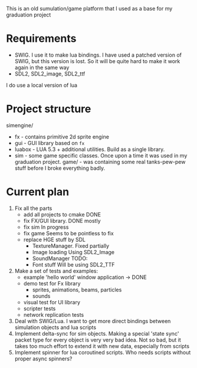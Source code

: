 This is an old sumulation/game platform that I used as a base for my graduation project

# Requirements #

 - SWIG. I use it to make lua bindings. I have used a patched version of SWIG, but this version is lost. So it will be quite hard to make it work again in the same way
 - SDL2, SDL2\_image, SDL2_ttf
 
I do use a local version of lua

# Project structure #

simengine/
 - fx - contains primitive 2d sprite engine
 - gui - GUI library based on `fx`
 - luabox - LUA 5.3 + additional utilities. Build as a single library.
 - sim - some game specific classes. Once upon a time it was used in my graduation project.
game/ - was containing some real tanks-pew-pew stuff before I broke everything badly.
 
# Current plan #

1. Fix all the parts
	- add all projects to cmake			DONE
	- fix FX/GUI library. 				DONE mostly
	- fix sim					In progress
	- fix game					Seems to be pointless to fix
	- replace HGE stuff by SDL
		- TextureManager.		Fixed partially
		- Image loading			Using SDL2_Image
		- SoundManager			TODO:
		- Font stuff			Will be using SDL2_TTF
1. Make a set of tests and examples:
	- example 'hello world' window application	->	DONE
	- demo test for Fx library
		- sprites, animations, beams, particles
		- sounds
	- visual test for UI library
	- scripter tests
	- network replication tests
1. Deal with SWIG/Lua. I want to get more direct bindings between simulation objects and lua scripts
1. Implement delta-sync for sim objects. Making a special 'state sync' packet type for every object is very very bad idea. Not so bad, but it takes too much effort to extend it with new data, especially from scripts
1. Implement spinner for lua coroutined scripts. Who needs scripts without proper async spinners?

